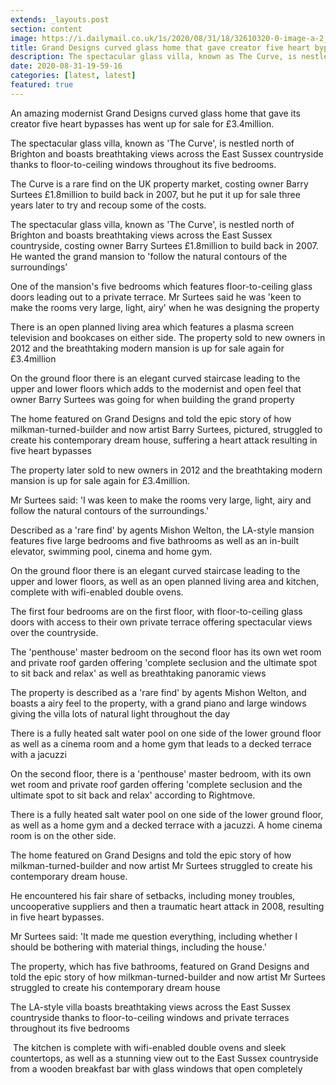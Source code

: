 ```yaml
---
extends: _layouts.post
section: content
image: https://i.dailymail.co.uk/1s/2020/08/31/18/32610320-0-image-a-2_1598894261425.jpg 
title: Grand Designs curved glass home that gave creator five heart bypasses goes for sale for £3.4million 
description: The spectacular glass villa, known as The Curve, is nestled north of Brighton and boasts stunning views across the countryside thanks to floor-to-ceiling windows throughout its five bedrooms. 
date: 2020-08-31-19-59-16 
categories: [latest, latest] 
featured: true 
--- 
```

An amazing modernist Grand Designs curved glass home that gave its creator five heart bypasses has went up for sale for £3.4million.

The spectacular glass villa, known as 'The Curve', is nestled north of Brighton and boasts breathtaking views across the East Sussex countryside thanks to floor-to-ceiling windows throughout its five bedrooms. 

The Curve is a rare find on the UK property market, costing owner Barry Surtees £1.8million to build back in 2007, but he put it up for sale three years later to try and recoup some of the costs. 

The spectacular glass villa, known as 'The Curve', is nestled north of Brighton and boasts breathtaking views across the East Sussex countryside, costing owner Barry Surtees £1.8million to build back in 2007. He wanted the grand mansion to 'follow the natural contours of the surroundings'

One of the mansion's five bedrooms which features floor-to-ceiling glass doors leading out to a private terrace. Mr Surtees said he was 'keen to make the rooms very large, light, airy' when he was designing the property

There is an open planned living area which features a plasma screen television and bookcases on either side. The property sold to new owners in 2012 and the breathtaking modern mansion is up for sale again for £3.4million

On the ground floor there is an elegant curved staircase leading to the upper and lower floors which adds to the modernist and open feel that owner Barry Surtees was going for when building the grand property 

The home featured on Grand Designs and told the epic story of how milkman-turned-builder and now artist Barry Surtees, pictured, struggled to create his contemporary dream house, suffering a heart attack resulting in five heart bypasses 

The property later sold to new owners in 2012 and the breathtaking modern mansion is up for sale again for £3.4million.

Mr Surtees said: 'I was keen to make the rooms very large, light, airy and follow the natural contours of the surroundings.'   

Described as a 'rare find' by agents Mishon Welton, the LA-style mansion features five large bedrooms and five bathrooms as well as an in-built elevator, swimming pool, cinema and home gym. 

On the ground floor there is an elegant curved staircase leading to the upper and lower floors, as well as an open planned living area and kitchen, complete with wifi-enabled double ovens.

The first four bedrooms are on the first floor, with floor-to-ceiling glass doors with access to their own private terrace offering spectacular views over the countryside.      

The 'penthouse' master bedroom on the second floor has its own wet room and private roof garden offering 'complete seclusion and the ultimate spot to sit back and relax' as well as breathtaking panoramic views 

The property is described as a 'rare find' by agents Mishon Welton, and boasts a airy feel to the property, with a grand piano and large windows giving the villa lots of natural light throughout the day 

There is a fully heated salt water pool on one side of the lower ground floor as well as a cinema room and a home gym that leads to a decked terrace with a jacuzzi

On the second floor, there is a 'penthouse' master bedroom, with its own wet room and private roof garden offering 'complete seclusion and the ultimate spot to sit back and relax' according to Rightmove. 

There is a fully heated salt water pool on one side of the lower ground floor, as well as a home gym and a decked terrace with a jacuzzi. A home cinema room is on the other side.   

The home featured on Grand Designs and told the epic story of how milkman-turned-builder and now artist Mr Surtees struggled to create his contemporary dream house.    

He encountered his fair share of setbacks, including money troubles, uncooperative suppliers and then a traumatic heart attack in 2008, resulting in five heart bypasses. 

Mr Surtees said: 'It made me question everything, including whether I should be bothering with material things, including the house.'  

The property, which has five bathrooms, featured on Grand Designs and told the epic story of how milkman-turned-builder and now artist Mr Surtees struggled to create his contemporary dream house

The LA-style villa boasts breathtaking views across the East Sussex countryside thanks to floor-to-ceiling windows and private terraces throughout its five bedrooms

 The kitchen is complete with wifi-enabled double ovens and sleek countertops, as well as a stunning view out to the East Sussex countryside from a wooden breakfast bar with glass windows that open completely 

